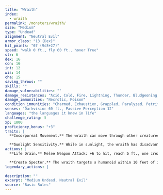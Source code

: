 ```yaml
---
title: "Wraith"
index:
  - wraith
permalink: /monsters/wraith/
size: "Medium"
type: "Undead"
alignment: "Neutral Evil"
armor_class: "13 (Dex)"
hit_points: "67 (9d8+27)"
speed: "walk 0 ft., fly 60 ft., hover True"
str: 6
dex: 16
con: 16
int: 12
wis: 14
cha: 15
saving_throws: ""
skills: ""
damage_vulnerabilities: ""
damage_resistances: "Acid, Cold, Fire, Lightning, Thunder, Bludgeoning, Piercing, And Slashing From Nonmagical Weapons That Aren'T Silvered"
damage_immunities: "Necrotic, Poison"
condition_immunities: "Charmed, Exhaustion, Grappled, Paralyzed, Petrified, Poisoned, Prone, Restrained"
senses: "Darkvision 60 ft., Passive Perception 12"
languages: "the languages it knew in life"
challenge_rating: 5
xp: 1800
proficiency_bonus: "+3"
traits: |
  **Incorporeal Movement.** The wraith can move through other creatures and objects as if they were difficult terrain. It takes 5 (1d10) force damage if it ends its turn inside an object.

  **Sunlight Sensitivity.** While in sunlight, the wraith has disadvantage on attack rolls, as well as on Wisdom (Perception) checks that rely on sight.
actions: |
  **Life Drain.** Melee Weapon Attack: +6 to hit, reach 5 ft., one creature. Hit: 21 (4d8 + 3) necrotic damage. The target must succeed on a DC 14 Constitution saving throw or its hit point maximum is reduced by an amount equal to the damage taken. This reduction lasts until the target finishes a long rest. The target dies if this effect reduces its hit point maximum to 0.

  **Create Specter.** The wraith targets a humanoid within 10 feet of it that has been dead for no longer than 1 minute and died violently. The target's spirit rises as a specter in the space of its corpse or in the nearest unoccupied space. The specter is under the wraith's control. The wraith can have no more than seven specters under its control at one time.  
legendary_actions: |
  
description: ""
excerpt: "Medium Undead, Neutral Evil"
source: "Basic Rules"
---
```

